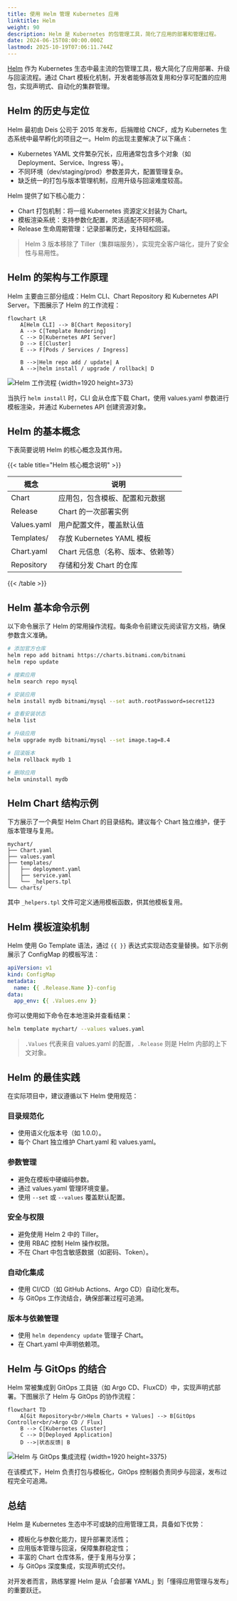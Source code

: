 ```yaml
---
title: 使用 Helm 管理 Kubernetes 应用
linktitle: Helm
weight: 90
description: Helm 是 Kubernetes 的包管理工具，简化了应用的部署和管理过程。
date: 2024-06-15T08:00:00.000Z
lastmod: 2025-10-19T07:06:11.744Z
---
```


[Helm](https://helm.sh/) 作为 Kubernetes 生态中最主流的包管理工具，极大简化了应用部署、升级与回滚流程。通过 Chart 模板化机制，开发者能够高效复用和分享可配置的应用包，实现声明式、自动化的集群管理。

## Helm 的历史与定位

Helm 最初由 Deis 公司于 2015 年发布，后捐赠给 CNCF，成为 Kubernetes 生态系统中最早孵化的项目之一。Helm 的出现主要解决了以下痛点：

- Kubernetes YAML 文件繁杂冗长，应用通常包含多个对象（如 Deployment、Service、Ingress 等）。
- 不同环境（dev/staging/prod）参数差异大，配置管理复杂。
- 缺乏统一的打包与版本管理机制，应用升级与回滚难度较高。

Helm 提供了如下核心能力：

- Chart 打包机制：将一组 Kubernetes 资源定义封装为 Chart。
- 模板渲染系统：支持参数化配置，灵活适配不同环境。
- Release 生命周期管理：记录部署历史，支持轻松回滚。

> Helm 3 版本移除了 Tiller（集群端服务），实现完全客户端化，提升了安全性与易用性。

## Helm 的架构与工作原理

Helm 主要由三部分组成：Helm CLI、Chart Repository 和 Kubernetes API Server。下图展示了 Helm 的工作流程：

```mermaid "Helm 工作流程"
flowchart LR
    A[Helm CLI] --> B[Chart Repository]
    A --> C[Template Rendering]
    C --> D[Kubernetes API Server]
    D --> E[Cluster]
    E --> F[Pods / Services / Ingress]

    B -->|Helm repo add / update| A
    A -->|helm install / upgrade / rollback| D
```

![Helm 工作流程](5ad0d144f9af089fd14a99c2442dffce.svg)
{width=1920 height=373}

当执行 `helm install` 时，CLI 会从仓库下载 Chart，使用 values.yaml 参数进行模板渲染，并通过 Kubernetes API 创建资源对象。

## Helm 的基本概念

下表简要说明 Helm 的核心概念及其作用。

{{< table title="Helm 核心概念说明" >}}

| 概念           | 说明                                 |
| -------------- | ------------------------------------ |
| Chart          | 应用包，包含模板、配置和元数据        |
| Release        | Chart 的一次部署实例                  |
| Values.yaml    | 用户配置文件，覆盖默认值              |
| Templates/     | 存放 Kubernetes YAML 模板             |
| Chart.yaml     | Chart 元信息（名称、版本、依赖等）    |
| Repository     | 存储和分发 Chart 的仓库               |

{{< /table >}}

## Helm 基本命令示例

以下命令展示了 Helm 的常用操作流程。每条命令前建议先阅读官方文档，确保参数含义准确。

```bash
# 添加官方仓库
helm repo add bitnami https://charts.bitnami.com/bitnami
helm repo update

# 搜索应用
helm search repo mysql

# 安装应用
helm install mydb bitnami/mysql --set auth.rootPassword=secret123

# 查看安装状态
helm list

# 升级应用
helm upgrade mydb bitnami/mysql --set image.tag=8.4

# 回滚版本
helm rollback mydb 1

# 删除应用
helm uninstall mydb
```

## Helm Chart 结构示例

下方展示了一个典型 Helm Chart 的目录结构。建议每个 Chart 独立维护，便于版本管理与复用。

```text
mychart/
├── Chart.yaml
├── values.yaml
├── templates/
│   ├── deployment.yaml
│   ├── service.yaml
│   └── _helpers.tpl
└── charts/
```

其中 `_helpers.tpl` 文件可定义通用模板函数，供其他模板复用。

## Helm 模板渲染机制

Helm 使用 Go Template 语法，通过 `{{ }}` 表达式实现动态变量替换。如下示例展示了 ConfigMap 的模板写法：

```yaml
apiVersion: v1
kind: ConfigMap
metadata:
  name: {{ .Release.Name }}-config
data:
  app_env: {{ .Values.env }}
```

你可以使用如下命令在本地渲染并查看结果：

```bash
helm template mychart/ --values values.yaml
```

> `.Values` 代表来自 values.yaml 的配置，`.Release` 则是 Helm 内部的上下文对象。

## Helm 的最佳实践

在实际项目中，建议遵循以下 Helm 使用规范：

### 目录规范化

- 使用语义化版本号（如 1.0.0）。
- 每个 Chart 独立维护 Chart.yaml 和 values.yaml。

### 参数管理

- 避免在模板中硬编码参数。
- 通过 values.yaml 管理环境变量。
- 使用 `--set` 或 `--values` 覆盖默认配置。

### 安全与权限

- 避免使用 Helm 2 中的 Tiller。
- 使用 RBAC 控制 Helm 操作权限。
- 不在 Chart 中包含敏感数据（如密码、Token）。

### 自动化集成

- 使用 CI/CD（如 GitHub Actions、Argo CD）自动化发布。
- 与 GitOps 工作流结合，确保部署过程可追溯。

### 版本与依赖管理

- 使用 `helm dependency update` 管理子 Chart。
- 在 Chart.yaml 中声明依赖项。

## Helm 与 GitOps 的结合

Helm 常被集成到 GitOps 工具链（如 Argo CD、FluxCD）中，实现声明式部署。下图展示了 Helm 与 GitOps 的协作流程：

```mermaid "Helm 与 GitOps 集成流程"
flowchart TD
    A[Git Repository<br/>Helm Charts + Values] --> B[GitOps Controller<br/>Argo CD / Flux]
    B --> C[Kubernetes Cluster]
    C --> D[Deployed Application]
    D -->|状态反馈| B
```

![Helm 与 GitOps 集成流程](f7f07d9b972af229101c9aa443d67fb3.svg)
{width=1920 height=3375}

在该模式下，Helm 负责打包与模板化，GitOps 控制器负责同步与回滚，发布过程完全可追溯。

## 总结

Helm 是 Kubernetes 生态中不可或缺的应用管理工具，具备如下优势：

- 模板化与参数化能力，提升部署灵活性；
- 应用版本管理与回滚，保障集群稳定性；
- 丰富的 Chart 仓库体系，便于复用与分享；
- 与 GitOps 深度集成，实现声明式交付。

对开发者而言，熟练掌握 Helm 是从「会部署 YAML」到「懂得应用管理与发布」的重要跃迁。
